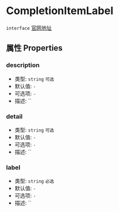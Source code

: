 # CompletionItemLabel
`interface` [官网地址](https://microsoft.github.io/monaco-editor/docs.html#interfaces/languages.CompletionItemLabel.html)
## 属性 Properties
### description
+ 类型: `string`  `可选`
+ 默认值: `-`
+ 可选项: `-`
+ 描述: ``

### detail
+ 类型: `string`  `可选`
+ 默认值: `-`
+ 可选项: `-`
+ 描述: ``

### label
+ 类型: `string`  `必选` 
+ 默认值: `-`
+ 可选项: `-`
+ 描述: ``

